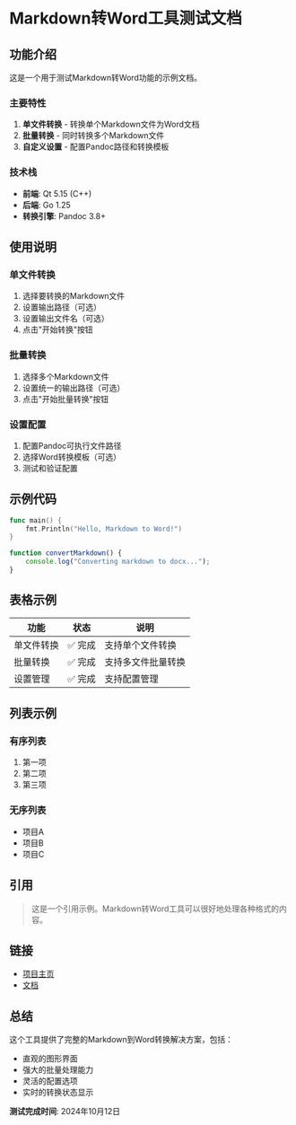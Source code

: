# Markdown转Word工具测试文档

## 功能介绍

这是一个用于测试Markdown转Word功能的示例文档。

### 主要特性

1. **单文件转换** - 转换单个Markdown文件为Word文档
2. **批量转换** - 同时转换多个Markdown文件
3. **自定义设置** - 配置Pandoc路径和转换模板

### 技术栈

- **前端**: Qt 5.15 (C++)
- **后端**: Go 1.25
- **转换引擎**: Pandoc 3.8+

## 使用说明

### 单文件转换

1. 选择要转换的Markdown文件
2. 设置输出路径（可选）
3. 设置输出文件名（可选）
4. 点击"开始转换"按钮

### 批量转换

1. 选择多个Markdown文件
2. 设置统一的输出路径（可选）
3. 点击"开始批量转换"按钮

### 设置配置

1. 配置Pandoc可执行文件路径
2. 选择Word转换模板（可选）
3. 测试和验证配置

## 示例代码

```go
func main() {
    fmt.Println("Hello, Markdown to Word!")
}
```

```javascript
function convertMarkdown() {
    console.log("Converting markdown to docx...");
}
```

## 表格示例

| 功能 | 状态 | 说明 |
|------|------|------|
| 单文件转换 | ✅ 完成 | 支持单个文件转换 |
| 批量转换 | ✅ 完成 | 支持多文件批量转换 |
| 设置管理 | ✅ 完成 | 支持配置管理 |

## 列表示例

### 有序列表
1. 第一项
2. 第二项
3. 第三项

### 无序列表
- 项目A
- 项目B
- 项目C

## 引用

> 这是一个引用示例。Markdown转Word工具可以很好地处理各种格式的内容。

## 链接

- [项目主页](https://github.com/example/md2docx)
- [文档](https://docs.example.com)

## 总结

这个工具提供了完整的Markdown到Word转换解决方案，包括：

- 直观的图形界面
- 强大的批量处理能力
- 灵活的配置选项
- 实时的转换状态显示

**测试完成时间**: 2024年10月12日
